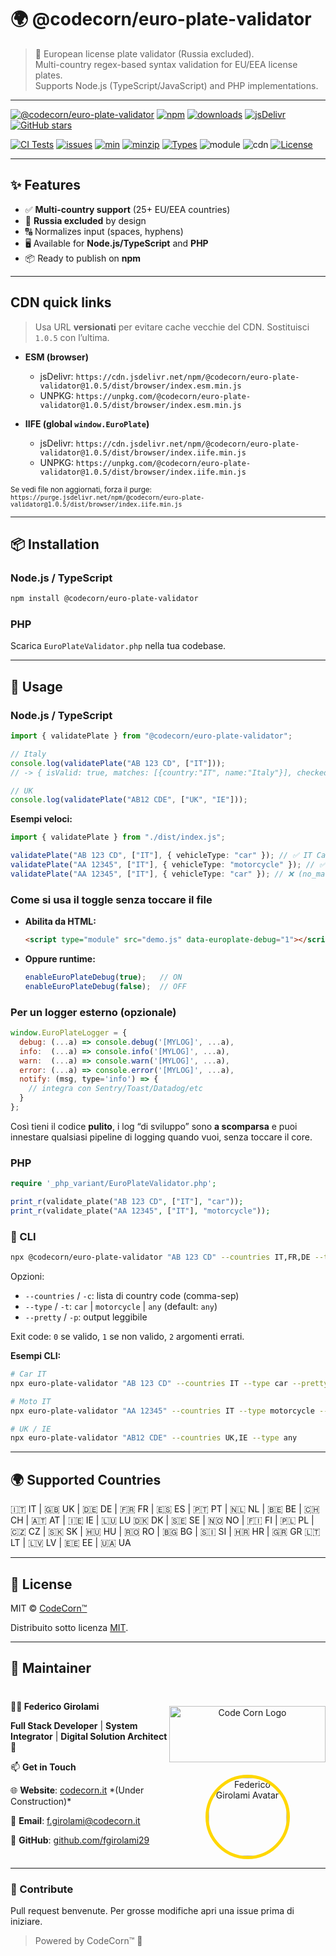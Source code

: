 # 🌍 @codecorn/euro-plate-validator

> 🚗 European license plate validator (Russia excluded).  
> Multi-country regex-based syntax validation for EU/EEA license plates.  
> Supports Node.js (TypeScript/JavaScript) and PHP implementations.

---

[![@codecorn/euro-plate-validator](https://img.shields.io/badge/CODECORN-EURO--PLATE--VALIDATOR-green?style=for-the-badge&logo=vercel)](https://www.npmjs.com/package/@codecorn/euro-plate-validator)
[![npm](https://img.shields.io/npm/v/@codecorn/euro-plate-validator?logo=npm&label=version&style=for-the-badge)](https://www.npmjs.com/package/@codecorn/euro-plate-validator)
[![downloads](https://img.shields.io/npm/dm/@codecorn/euro-plate-validator?logo=npm&label=downloads&style=for-the-badge)](https://www.npmjs.com/package/@codecorn/euro-plate-validator)
[![jsDelivr](https://img.shields.io/jsdelivr/npm/hm/@codecorn/euro-plate-validator?label=jsDelivr%20hits&style=for-the-badge)](https://www.jsdelivr.com/package/npm/@codecorn/euro-plate-validator)
[![GitHub stars](https://img.shields.io/github/stars/CodeCornTech/euro-plate-validator?style=for-the-badge&logo=github)](https://github.com/CodeCornTech/euro-plate-validator)

[![CI Tests](https://github.com/CodeCornTech/euro-plate-validator/actions/workflows/test.yml/badge.svg)](https://github.com/CodeCornTech/euro-plate-validator/actions/workflows/test.yml)
[![issues](https://img.shields.io/github/issues/CodeCornTech/euro-plate-validator?label=issues)](https://github.com/CodeCornTech/euro-plate-validator/issues)
[![min](https://img.shields.io/bundlephobia/min/@codecorn/euro-plate-validator?label=min)](https://bundlephobia.com/package/@codecorn/euro-plate-validator)
[![minzip](https://img.shields.io/bundlephobia/minzip/@codecorn/euro-plate-validator?label=minzip)](https://bundlephobia.com/package/@codecorn/euro-plate-validator)
[![Types](https://img.shields.io/badge/TypeScript-types-blue?logo=typescript)](./dist/index.d.ts)
![module](https://img.shields.io/badge/module-ESM-brightgreen)
![cdn](https://img.shields.io/badge/cdn-IIFE-brightgreen)
[![License](https://img.shields.io/badge/license-MIT-informational)](LICENSE)

---

## ✨ Features

- ✅ **Multi-country support** (25+ EU/EEA countries)
- 🚫 **Russia excluded** by design
- 🔠 Normalizes input (spaces, hyphens)
- 🖥 Available for **Node.js/TypeScript** and **PHP**
- 📦 Ready to publish on **npm**

---

## CDN quick links

> Usa URL **versionati** per evitare cache vecchie del CDN. Sostituisci `1.0.5` con l’ultima.

- **ESM (browser)**

  - jsDelivr: `https://cdn.jsdelivr.net/npm/@codecorn/euro-plate-validator@1.0.5/dist/browser/index.esm.min.js`
  - UNPKG: `https://unpkg.com/@codecorn/euro-plate-validator@1.0.5/dist/browser/index.esm.min.js`

- **IIFE (global `window.EuroPlate`)**
  - jsDelivr: `https://cdn.jsdelivr.net/npm/@codecorn/euro-plate-validator@1.0.5/dist/browser/index.iife.min.js`
  - UNPKG: `https://unpkg.com/@codecorn/euro-plate-validator@1.0.5/dist/browser/index.iife.min.js`

<sub>Se vedi file non aggiornati, forza il purge:  
`https://purge.jsdelivr.net/npm/@codecorn/euro-plate-validator@1.0.5/dist/browser/index.iife.min.js`</sub>

---

## 📦 Installation

### Node.js / TypeScript

```bash
npm install @codecorn/euro-plate-validator
```

### PHP

Scarica `EuroPlateValidator.php` nella tua codebase.

---

## 🚀 Usage

### Node.js / TypeScript

```ts
import { validatePlate } from "@codecorn/euro-plate-validator";

// Italy
console.log(validatePlate("AB 123 CD", ["IT"]));
// -> { isValid: true, matches: [{country:"IT", name:"Italy"}], checked:["IT"] }

// UK
console.log(validatePlate("AB12 CDE", ["UK", "IE"]));
```

**Esempi veloci:**

```ts
import { validatePlate } from "./dist/index.js";

validatePlate("AB 123 CD", ["IT"], { vehicleType: "car" }); // ✅ IT Car
validatePlate("AA 12345", ["IT"], { vehicleType: "motorcycle" }); // ✅ IT Moto
validatePlate("AA 12345", ["IT"], { vehicleType: "car" }); // ❌ (no_match)
```

### Come si usa il toggle senza toccare il file

* **Abilita da HTML:**

  ```html
  <script type="module" src="demo.js" data-europlate-debug="1"></script>
  ```
* **Oppure runtime:**

  ```js
  enableEuroPlateDebug(true);   // ON
  enableEuroPlateDebug(false);  // OFF
  ```

### Per un logger esterno (opzionale)

```js
window.EuroPlateLogger = {
  debug: (...a) => console.debug('[MYLOG]', ...a),
  info:  (...a) => console.info('[MYLOG]', ...a),
  warn:  (...a) => console.warn('[MYLOG]', ...a),
  error: (...a) => console.error('[MYLOG]', ...a),
  notify: (msg, type='info') => {
    // integra con Sentry/Toast/Datadog/etc
  }
};
```

Così tieni il codice **pulito**, i log “di sviluppo” sono **a scomparsa** e puoi innestare qualsiasi pipeline di logging quando vuoi, senza toccare il core.

### PHP

```php
require '_php_variant/EuroPlateValidator.php';

print_r(validate_plate("AB 123 CD", ["IT"], "car"));
print_r(validate_plate("AA 12345", ["IT"], "motorcycle"));
```

### 🔧 CLI

```bash
npx @codecorn/euro-plate-validator "AB 123 CD" --countries IT,FR,DE --type car --pretty
```

Opzioni:

- `--countries` / `-c`: lista di country code (comma-sep)
- `--type` / `-t`: `car` | `motorcycle` | `any` (default: `any`)
- `--pretty` / `-p`: output leggibile

Exit code: `0` se valido, `1` se non valido, `2` argomenti errati.

**Esempi CLI:**

```bash
# Car IT
npx euro-plate-validator "AB 123 CD" --countries IT --type car --pretty

# Moto IT
npx euro-plate-validator "AA 12345" --countries IT --type motorcycle --pretty

# UK / IE
npx euro-plate-validator "AB12 CDE" --countries UK,IE --type any
```

---

## 🌍 Supported Countries

🇮🇹 IT | 🇬🇧 UK | 🇩🇪 DE | 🇫🇷 FR | 🇪🇸 ES | 🇵🇹 PT | 🇳🇱 NL | 🇧🇪 BE | 🇨🇭 CH | 🇦🇹 AT | 🇮🇪 IE | 🇱🇺 LU
🇩🇰 DK | 🇸🇪 SE | 🇳🇴 NO | 🇫🇮 FI | 🇵🇱 PL | 🇨🇿 CZ | 🇸🇰 SK | 🇭🇺 HU | 🇷🇴 RO | 🇧🇬 BG | 🇸🇮 SI | 🇭🇷 HR | 🇬🇷 GR
🇱🇹 LT | 🇱🇻 LV | 🇪🇪 EE | 🇺🇦 UA

---

## 📝 License

MIT © [CodeCorn™](https://codecorn.it)

Distribuito sotto licenza [MIT](LICENSE).

---

## 👤 Maintainer

<div style="display: flex; justify-content: space-between; align-items: center;"> 
  <div> 
    <p><strong>👨‍💻 Federico Girolami</strong></p> 
    <p><strong>Full Stack Developer</strong> | <strong>System Integrator</strong> | <strong>Digital Solution Architect</strong> 🚀</p> 
    <p>📫 <strong>Get in Touch</strong></p> 
    <p>🌐 <strong>Website</strong>: <a href="https://codecorn.it">codecorn.it</a> *(Under Construction)*</p> 
    <p>📧 <strong>Email</strong>: <a href="mailto:f.girolami@codecorn.it">f.girolami@codecorn.it</a></p> 
    <p>🐙 <strong>GitHub</strong>: <a href="https://github.com/fgirolami29">github.com/fgirolami29</a></p> 
  </div> 
  <div style="text-align: center;">
    <a href="https://www.codecorn.it"> 
      <img src="https://codecorn.it/wp-content/uploads/2025/05/CODECORN-trasp-qhite.png" alt="Code Corn Logo"  width="250px" height="90px" style="margin-top:30px;margin-bottom:20px;"/>
    </a> 
    <a href="https://github.com/fgirolami29"> 
      <img src="https://avatars.githubusercontent.com/u/68548715?s=200&v=4" alt="Federico Girolami Avatar" style="border-radius: 50%; width: 125px; height: 125px;border: 5px solid gold" /> 
    </a> 
  </div> 
</div>

---

### 🤝 Contribute

Pull request benvenute. Per grosse modifiche apri una issue prima di iniziare.

> Powered by CodeCorn™ 🚀
